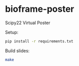 # bioframe-poster
Scipy22 Virtual Poster

Setup:

```sh
pip install -r requirements.txt
```

Build slides:

```sh
make
```
